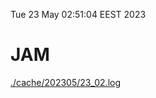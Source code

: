 Tue 23 May 02:51:04 EEST 2023
# JAM
<a href='./cache/202305/23_02.log'>./cache/202305/23_02.log</a>
